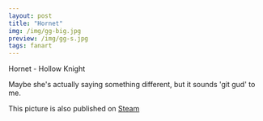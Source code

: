 ```yaml
---
layout: post
title: "Hornet"
img: /img/gg-big.jpg
preview: /img/gg-s.jpg
tags: fanart
---
```


Hornet - Hollow Knight

Maybe she's actually saying something different, but it sounds 'git gud' to me.

This picture is also published on [Steam](https://steamcommunity.com/sharedfiles/filedetails/?id=2263957543)